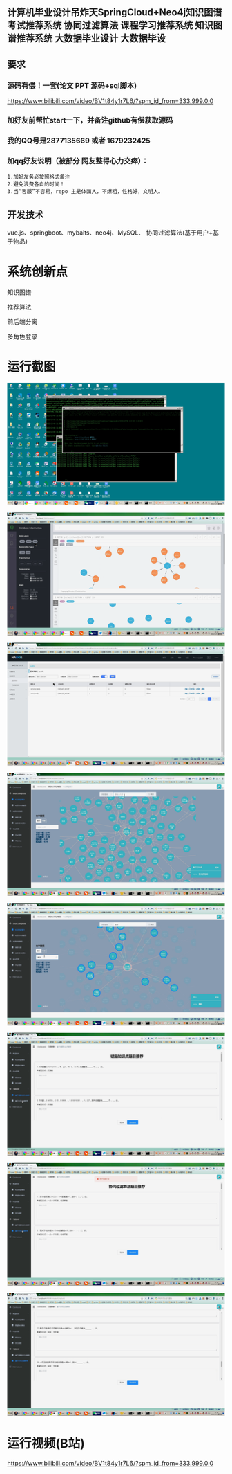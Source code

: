 ## 计算机毕业设计吊炸天SpringCloud+Neo4j知识图谱考试推荐系统 协同过滤算法 课程学习推荐系统 知识图谱推荐系统 大数据毕业设计 大数据毕设

## 要求
### 源码有偿！一套(论文 PPT 源码+sql脚本)

https://www.bilibili.com/video/BV1t84y1r7L6/?spm_id_from=333.999.0.0

### 

### 加好友前帮忙start一下，并备注github有偿获取源码
### 我的QQ号是2877135669 或者 1679232425
### 加qq好友说明（被部分 网友整得心力交瘁）：
    1.加好友务必按照格式备注
    2.避免浪费各自的时间！
    3.当“客服”不容易，repo 主是体面人，不爆粗，性格好，文明人。





## 开发技术
vue.js、springboot、mybaits、neo4j、MySQL、
协同过滤算法(基于用户+基于物品)





 

 

# 系统创新点

知识图谱

推荐算法

前后端分离


多角色登录



# 运行截图

![](1.png)

![2](2.png)

![3](3.png)

![4](4.png)

![5](5.png)

![6](6.png)

![7](7.png)

![8](8.png)









# 运行视频(B站)

https://www.bilibili.com/video/BV1t84y1r7L6/?spm_id_from=333.999.0.0






